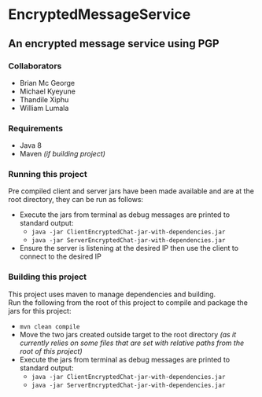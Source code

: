 # EncryptedMessageService
## An encrypted message service using PGP

### Collaborators
  - Brian Mc George
  - Michael Kyeyune
  - Thandile Xiphu
  - William Lumala
 
### Requirements
  - Java 8
  - Maven *(if building project)*

### Running this project
Pre compiled client and server jars have been made available and are at the root directory, they can be run as follows:
  - Execute the jars from terminal as debug messages are printed to standard output:
    - ```java -jar ClientEncryptedChat-jar-with-dependencies.jar```
    - ```java -jar ServerEncryptedChat-jar-with-dependencies.jar```
  - Ensure the server is listening at the desired IP then use the client to connect to the desired IP

### Building this project
This project uses maven to manage dependencies and building. <br>
Run the following from the root of this project to compile and package the jars for this project:
  - ```mvn clean compile```
  - Move the two jars created outside target to the root directory *(as it currently relies on some files that are set with relative paths from the root of this project)*
  - Execute the jars from terminal as debug messages are printed to standard output:
    - ```java -jar ClientEncryptedChat-jar-with-dependencies.jar```
    - ```java -jar ServerEncryptedChat-jar-with-dependencies.jar```
